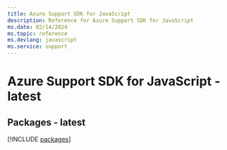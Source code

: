 ```yaml
---
title: Azure Support SDK for JavaScript
description: Reference for Azure Support SDK for JavaScript
ms.date: 02/14/2024
ms.topic: reference
ms.devlang: javascript
ms.service: support
---
```

# Azure Support SDK for JavaScript - latest
## Packages - latest
[!INCLUDE [packages](support-index.md)]